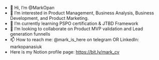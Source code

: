 - 👋 Hi, I’m @MarkOpan
- 👀 I’m interested in Product Management, Business Analysis, Business Development, and Product Marketing. 
- 🌱 I’m currently learning PSPO certification & JTBD Framework
- 💞️ I’m looking to collaborate on Product MVP validation and Lead generation funnells
- 📫 How to reach me: @mark_is_here on telegram OR LinkedIn: markopanasiuk
- Here is my Notion profile page: https://bit.ly/mark_cv 

<!---
MarkOpan/MarkOpan is a ✨ special ✨ repository because its `README.md` (this file) appears on your GitHub profile.
You can click the Preview link to take a look at your changes.
--->
